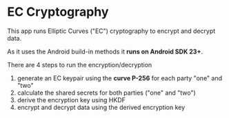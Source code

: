 # EC Cryptography

This app runs Elliptic Curves ("EC") cryptography to encrypt and decrypt data.

As it uses the Android build-in methods it **runs on Android SDK 23+**. 

There are 4 steps to run the encryption/decryption

1) generate an EC keypair using the **curve P-256** for each party "one" and "two"
2) calculate the shared secrets for both parties ("one" and "two")
3) derive the encryption key using HKDF
4) encrypt and decrypt data using the derived encryption key